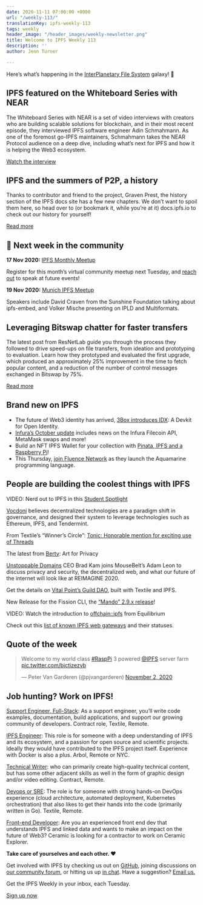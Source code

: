 ```yaml
---
date: 2020-11-11 07:00:00 +0000
url: "/weekly-113/"
translationKey: ipfs-weekly-113
tags: weekly
header_image: "/header_images/weekly-newsletter.png"
title: Welcome to IPFS Weekly 113
description: ''
author: Jenn Turner

---
```

Here’s what’s happening in the [InterPlanetary File System](https://ipfs.io/) galaxy! 🚀

## IPFS featured on the Whiteboard Series with NEAR
The Whiteboard Series with NEAR is a set of video interviews with creators who are building scalable solutions for blockchain, and in their most recent episode, they interviewed IPFS software engineer Adin Schmahmann. As one of the foremost go-IPFS maintainers, Schmahmann takes the NEAR Protocol audience on a deep dive, including what’s next for IPFS and how it is helping the Web3 ecosystem.  

[Watch the interview](https://www.youtube.com/watch?v=J-drqD2UebM&feature=youtu.be)

## IPFS and the summers of P2P, a history
Thanks to contributor and friend to the project, Graven Prest, the history section of the IPFS docs site has a few new chapters. We don’t want to spoil them here, so head over to (or bookmark it, while you’re at it) docs.ipfs.io to check out our history for yourself!

[Read more](https://docs.ipfs.io/project/history/#a-p2p-summer-1999-2003)

## 📆 Next week in the community

**17 Nov 2020:** [IPFS Monthly Meetup](https://www.meetup.com/San-Francisco-IPFS/events/274414560/)

Register for this month’s virtual community meetup next Tuesday, and [reach out](mailto:ipfs-community@protocol.ai) to speak at future events!

**19 Nov 2020:** [Munich IPFS Meetup](https://www.meetup.com/de-DE/Munich-IPFS-User-Group)

Speakers include David Craven from the Sunshine Foundation talking about ipfs-embed, and Volker Mische presenting on IPLD and Multiformats.

## Leveraging Bitswap chatter for faster transfers
The latest post from ResNetLab guide you through the process they followed to drive speed-ups on file transfers, from ideation and prototyping to evaluation. Learn how they prototyped and evaluated the first upgrade, which produced an approximately 25% improvement in the time to fetch popular content, and a reduction of the number of control messages exchanged in Bitswap by 75%.

[Read more](https://research.protocol.ai/blog/2020/two-ears-one-mouth-how-to-leverage-bitswap-chatter-for-faster-transfers/)

## Brand new on IPFS
* The future of Web3 identity has arrived, [3Box introduces IDX](https://medium.com/3box/idx-a-devkit-for-open-identity-48edc88e8e85): A Devkit for Open Identity.
* [Infura’s October update](https://blog.infura.io/infura-october-2020-update/) includes news on the Infura Filecoin API, MetaMask swaps and more!
* Build an NFT IPFS Wallet for your collection with [Pinata, IPFS and a Raspberry Pi](https://medium.com/pinata/how-to-build-a-portable-nft-display-cae5dc12727e)! 
* This Thursday, [join Fluence Network](https://hopin.to/events/fluence-phase-1-launch) as they launch the Aquamarine programming language.

## People are building the coolest things with IPFS

VIDEO: Nerd out to IPFS in this [Student Spotlight](https://www.youtube.com/watch?v=ZlL0lVsAq0c&feature=emb_logo)

[Vocdoni](https://docs.vocdoni.io/#/) believes decentralized technologies are a paradigm shift in governance, and designed their system to leverage technologies such as Ethereum, IPFS, and Tendermint.

From Textile’s “Winner’s Circle”: [Tonic: Honorable mention for exciting use of Threads](https://blog.textile.io/ethonline-tonic-winner/)

The latest from [Berty](https://berty.tech/blog/art-for-privacy/): Art for Privacy 

[Unstoppable Domains](https://www.youtube.com/watch?v=w7Rm13v3rho&feature=youtu.be) CEO Brad Kam joins MouseBelt’s Adam Leon to discuss privacy and security, the decentralized web, and what our future of the internet will look like at REIMAGINE 2020.

Get the details on [Vital Point’s Guild DAO](https://www.youtube.com/watch?v=I-gDJAHtDm0&feature=emb_logo), built with Textile and IPFS.

New Release for the Fission CLI, the [“Mando” 2.9.x release](https://talk.fission.codes/t/new-release-fission-cli-mando-2-9-x/1166)!

VIDEO: Watch the introduction to [offchain::ipfs](https://www.youtube.com/watch?v=wicdv34zRPc&feature=emb_logo) from Equilibrium

Check out this [list of known IPFS web gateways](https://luke.lol/ipfs.php) and their statuses.

## Quote of the week
<blockquote class="twitter-tweet"><p lang="en" dir="ltr">Welcome to my world class <a href="https://twitter.com/hashtag/RaspPi?src=hash&amp;ref_src=twsrc%5Etfw">#RaspPi</a> 3 powered <a href="https://twitter.com/IPFS?ref_src=twsrc%5Etfw">@IPFS</a> server farm <a href="https://t.co/bjctizezyb">pic.twitter.com/bjctizezyb</a></p>&mdash; Peter Van Garderen (@pjvangarderen) <a href="https://twitter.com/pjvangarderen/status/1323060872022032393?ref_src=twsrc%5Etfw">November 2, 2020</a></blockquote>

## Job hunting? Work on IPFS!

[Support Engineer, Full-Stack](https://textile.breezy.hr/p/b4aada03ce62-support-engineer-full-stack-contractor): As a support engineer, you’ll write code examples, documentation, build applications, and support our growing community of developers. Contract role, Textile, Remote.

[IPFS Engineer](https://authenticjobs.com/job/3315/arbol-inc-ipfs-engineer): This role is for someone with a deep understanding of IPFS and its ecosystem, and a passion for open source and scientific projects. Ideally they would have contributed to the IPFS project itself. Experience with Docker is also a plus. Arbol, Remote or NYC.

[Technical Writer](https://www.notion.so/Hiring-Technical-Writer-bc6a543f6bea40f28c06abfbfd810ea4): who can primarily create high-quality technical content, but has some other adjacent skills as well in the form of graphic design and/or video editing. Contract, Remote.

[Devops or SRE](https://authenticjobs.com/job/3006/textile-devops-or-sre/): The role is for someone with strong hands-on DevOps experience (cloud architecture, automated deployment, Kubernetes orchestration) that also likes to get their hands into the code (primarily written in Go). Textile, Remote.  

[Front-end Developer](https://twitter.com/ceramicnetwork/status/1305886402886995968): Are you an experienced front end dev that understands IPFS and linked data and wants to make an impact on the future of Web3? Ceramic is looking for a contractor to work on Ceramic Explorer.

**Take care of yourselves and each other. ❤️**

Get involved with IPFS by checking us out on [GitHub](https://github.com/ipfs), joining discussions on [our community forum](https://discuss.ipfs.io/), or hitting us up [in chat](https://riot.im/app/#/room/#ipfs:matrix.org). Have a suggestion? [Email us.](mailto:newsletter@ipfs.io)

Get the IPFS Weekly in your inbox, each Tuesday.
<p><a href="https://ipfs.us4.list-manage.com/subscribe?u=25473244c7d18b897f5a1ff6b&amp;id=cad54b2230" class="button button-primary">Sign up now</a></p>

